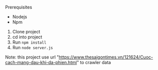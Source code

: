 Prerequisites
- Nodejs
- Npm

1. Clone project
2. cd into project
3. Run `npm install`
4. Run `node server.js`

Note: this project use url "https://www.thesaigontimes.vn/121624/Cuoc-cach-mang-dau-khi-da-phien.html" to crawler data